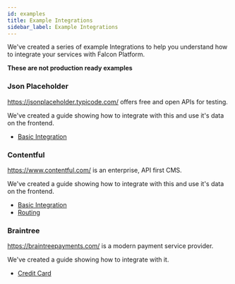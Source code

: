 ```yaml
---
id: examples
title: Example Integrations
sidebar_label: Example Integrations
---
```


We've created a series of example Integrations to help you understand how to integrate your services with Falcon Platform.

**These are not production ready examples**

### Json Placeholder
https://jsonplaceholder.typicode.com/ offers free and open APIs for testing.

We've created a guide showing how to integrate with this and use it's data on the frontend.

- [Basic Integration](../cookbook/integrations/jsonplaceholder)

### Contentful
https://www.contentful.com/ is an enterprise, API first CMS.

We've created a guide showing how to integrate with this and use it's data on the frontend.

- [Basic Integration](../cookbook/integrations/contentful)
- [Routing](../cookbook/integrations/contentful2)

### Braintree

https://braintreepayments.com/ is a modern payment service provider.

We've created a guide showing how to integrate with it.

- [Credit Card](../cookbook/integrations/braintree)
